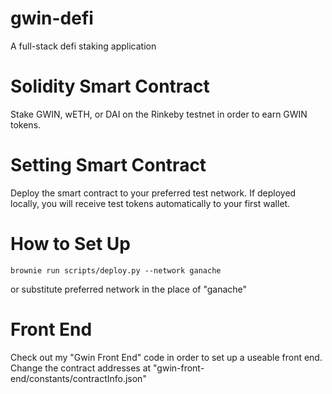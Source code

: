 # gwin-defi
A full-stack defi staking application

# Solidity Smart Contract
Stake GWIN, wETH, or DAI on the Rinkeby testnet in order to earn GWIN tokens.

# Setting Smart Contract
Deploy the smart contract to your preferred test network.
If deployed locally, you will receive test tokens automatically to your first wallet.

# How to Set Up
```
brownie run scripts/deploy.py --network ganache
```

or substitute preferred network in the place of "ganache"

# Front End
Check out my "Gwin Front End" code in order to set up a useable front end. Change the contract addresses at "gwin-front-end/constants/contractInfo.json"
